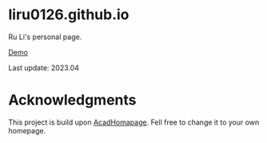 # liru0126.github.io

Ru Li's personal page.

[Demo](https://liru0126.github.io/)

Last update: 2023.04


# Acknowledgments
This project is build upon [AcadHomapage](https://github.com/RayeRen/acad-homepage.github.io). Fell free to change it to your own homepage.
